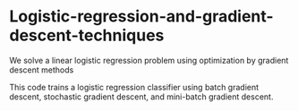 # Logistic-regression-and-gradient-descent-techniques
We solve a linear logistic regression problem using optimization by gradient descent methods

This code trains a logistic regression classifier using batch gradient descent, stochastic gradient descent, and mini-batch gradient descent. 
